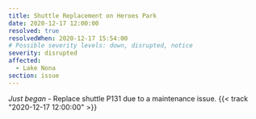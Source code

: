 ```yaml
---
title: Shuttle Replacement on Heroes Park
date: 2020-12-17 12:00:00
resolved: true
resolvedWhen: 2020-12-17 15:54:00
# Possible severity levels: down, disrupted, notice
severity: disrupted
affected:
  - Lake Nona
section: issue
---
```


*Just began* - Replace shuttle P131 due to a maintenance issue. {{< track "2020-12-17 12:00:00" >}}

